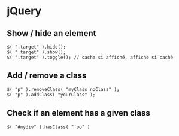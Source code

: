# jQuery

## Show / hide an element

    $( ".target" ).hide();
    $( ".target" ).show();
    $( ".target" ).toggle(); // cache si affiché, affiche si caché
    
## Add / remove a class

    $( "p" ).removeClass( "myClass noClass" );
    $( "p" ).addClass( "yourClass" );
    
## Check if an element has a given class
    
    $( "#mydiv" ).hasClass( "foo" )
    